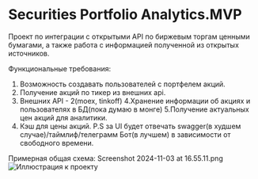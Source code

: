 # Securities Portfolio Analytics.MVP
Проект по интеграции с открытыми API по биржевым торгам ценными бумагами, а также работа с информацией полученной из открытых источников. 

Функциональные требования: 
1. Возможность создавать пользователей с портфелем акций. 
2. Получение акций по тикер из внешних api. 
3. Внешних API - 2(moex, tinkoff) 
4.Хранение информации об акциях и пользователях в БД(пока думаю в монге) 
5.Получение актуальных цен акций для аналитики. 
6. Кэш для цены акций. 
P.S за UI будет отвечать swagger(в худшем случае)/таймлиф/телеграмм Бот(в лучшем) в зависимости от свободного времени.

Примерная общая схема:
Screenshot 2024-11-03 at 16.55.11.png
![Иллюстрация к проекту](https://github.com/Polliver-hub/2024-05-otus-spring-kudryashov/SecuritiesPortfolioAnalyticsMVP/images/generalScheme.png)
